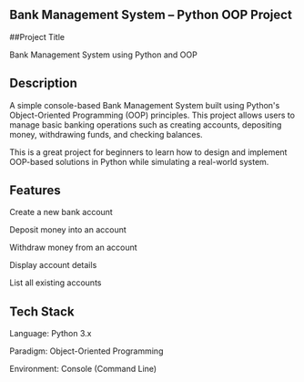 ##  Bank Management System – Python OOP Project

##Project Title

Bank Management System using Python and OOP

## Description

A simple console-based Bank Management System built using Python's Object-Oriented Programming (OOP) principles. This project allows users to manage basic banking operations such as creating accounts, depositing money, withdrawing funds, and checking balances.

This is a great project for beginners to learn how to design and implement OOP-based solutions in Python while simulating a real-world system.

## Features

Create a new bank account

Deposit money into an account

Withdraw money from an account

Display account details

List all existing accounts

## Tech Stack

Language: Python 3.x

Paradigm: Object-Oriented Programming

Environment: Console (Command Line)
